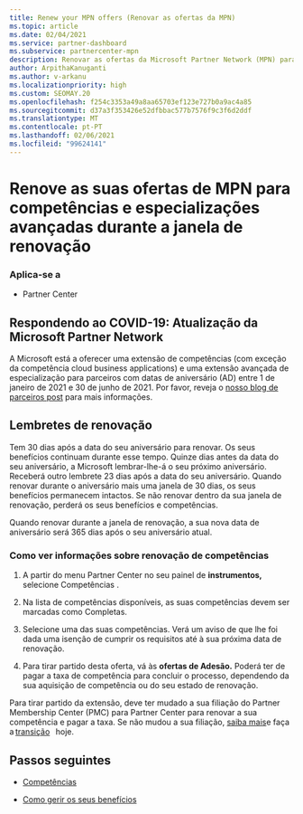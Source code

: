 ```yaml
---
title: Renew your MPN offers (Renovar as ofertas da MPN)
ms.topic: article
ms.date: 02/04/2021
ms.service: partner-dashboard
ms.subservice: partnercenter-mpn
description: Renovar as ofertas da Microsoft Partner Network (MPN) para competências e especializações avançadas - a janela de renovação começa o aniversário da data de compra mais um dia.
author: ArpithaKanuganti
ms.author: v-arkanu
ms.localizationpriority: high
ms.custom: SEOMAY.20
ms.openlocfilehash: f254c3353a49a8aa65703ef123e727b0a9ac4a85
ms.sourcegitcommit: d37a3f353426e52dfbbac577b7576f9c3f6d2ddf
ms.translationtype: MT
ms.contentlocale: pt-PT
ms.lasthandoff: 02/06/2021
ms.locfileid: "99624141"
---
```

# <a name="renew-your-mpn-offers-for-competencies-and-advanced-specializations-during-the-renewal-window"></a>Renove as suas ofertas de MPN para competências e especializações avançadas durante a janela de renovação

### <a name="applies-to"></a>Aplica-se a

- Partner Center

## <a name="responding-to-covid-19-microsoft-partner-network-update"></a>Respondendo ao COVID-19: Atualização da Microsoft Partner Network

A Microsoft está a oferecer uma extensão de competências (com exceção da competência cloud business applications) e uma extensão avançada de especialização para parceiros com datas de aniversário (AD) entre 1 de janeiro de 2021 e 30 de junho de 2021. Por favor, reveja o [nosso blog de parceiros post](https://blogs.partner.microsoft.com/mpn/responding-to-covid-19-microsoft-partner-network/) para mais informações.

## <a name="renewal-reminders"></a>Lembretes de renovação

Tem 30 dias após a data do seu aniversário para renovar. Os seus benefícios continuam durante esse tempo. Quinze dias antes da data do seu aniversário, a Microsoft lembrar-lhe-á o seu próximo aniversário. Receberá outro lembrete 23 dias após a data do seu aniversário. Quando renovar durante o aniversário mais uma janela de 30 dias, os seus benefícios permanecem intactos. Se não renovar dentro da sua janela de renovação, perderá os seus benefícios e competências.

Quando renovar durante a janela de renovação, a sua nova data de aniversário será 365 dias após o seu aniversário atual.

### <a name="how-to-view-competency-renewal-information"></a>Como ver informações sobre renovação de competências

1. A partir do menu Partner Center no seu painel de **instrumentos,** selecione Competências .  

2. Na lista de competências disponíveis, as suas competências devem ser marcadas como Completas.  

3. Selecione uma das suas competências. Verá um aviso de que lhe foi dada uma isenção de cumprir os requisitos até à sua próxima data de renovação.

4. Para tirar partido desta oferta, vá às **ofertas de Adesão.** Poderá ter de pagar a taxa de competência para concluir o processo, dependendo da sua aquisição de competência ou do seu estado de renovação.

Para tirar partido da extensão, deve ter mudado a sua filiação do Partner Membership Center (PMC) para Partner Center para renovar a sua competência e pagar a taxa. Se não mudou a sua filiação, [saiba mais](prepare-pmc-pc-migration.md)e faça   a [transição](https://partners.microsoft.com/partnerprogram/Welcome.aspx)   hoje.  

## <a name="next-steps"></a>Passos seguintes

- [Competências](learn-about-competencies.md)

- [Como gerir os seus benefícios](manage-your-partner-network-benefits.md)

